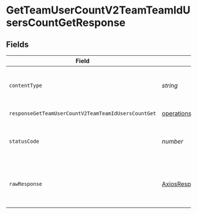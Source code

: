 # GetTeamUserCountV2TeamTeamIdUsersCountGetResponse


## Fields

| Field                                                                                                                                                                                                                                 | Type                                                                                                                                                                                                                                  | Required                                                                                                                                                                                                                              | Description                                                                                                                                                                                                                           |
| ------------------------------------------------------------------------------------------------------------------------------------------------------------------------------------------------------------------------------------- | ------------------------------------------------------------------------------------------------------------------------------------------------------------------------------------------------------------------------------------- | ------------------------------------------------------------------------------------------------------------------------------------------------------------------------------------------------------------------------------------- | ------------------------------------------------------------------------------------------------------------------------------------------------------------------------------------------------------------------------------------- |
| `contentType`                                                                                                                                                                                                                         | *string*                                                                                                                                                                                                                              | :heavy_check_mark:                                                                                                                                                                                                                    | HTTP response content type for this operation                                                                                                                                                                                         |
| `responseGetTeamUserCountV2TeamTeamIdUsersCountGet`                                                                                                                                                                                   | [operations.GetTeamUserCountV2TeamTeamIdUsersCountGetResponseGetTeamUserCountV2TeamTeamIdUsersCountGet](../../../sdk/models/operations/getteamusercountv2teamteamiduserscountgetresponsegetteamusercountv2teamteamiduserscountget.md) | :heavy_minus_sign:                                                                                                                                                                                                                    | Successful Response                                                                                                                                                                                                                   |
| `statusCode`                                                                                                                                                                                                                          | *number*                                                                                                                                                                                                                              | :heavy_check_mark:                                                                                                                                                                                                                    | HTTP response status code for this operation                                                                                                                                                                                          |
| `rawResponse`                                                                                                                                                                                                                         | [AxiosResponse](https://axios-http.com/docs/res_schema)                                                                                                                                                                               | :heavy_check_mark:                                                                                                                                                                                                                    | Raw HTTP response; suitable for custom response parsing                                                                                                                                                                               |